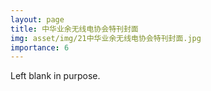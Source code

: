 ```yaml
---
layout: page
title: 中华业余无线电协会特刊封面
img: asset/img/21中华业余无线电协会特刊封面.jpg
importance: 6
---
```


Left blank in purpose.